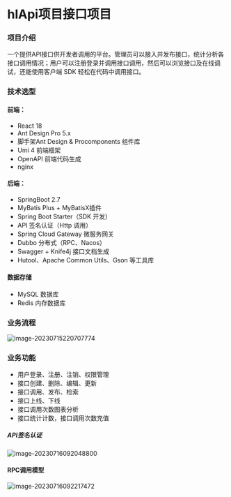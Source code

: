 # hlApi项目接口项目



### 项目介绍

一个提供API接口供开发者调用的平台。管理员可以接入并发布接口，统计分析各接口调用情况；用户可以注册登录并调用接口调用，然后可以浏览接口及在线调试，还能使用客户端 SDK 轻松在代码中调用接口。



### 技术选型

#### 前端：

- React 18
- Ant Design Pro 5.x
-  脚手架Ant Design & Procomponents 组件库
- Umi 4 前端框架
- OpenAPI 前端代码生成
- nginx

#### 后端：

- SpringBoot 2.7
- MyBatis Plus + MyBatisX插件
- Spring Boot Starter（SDK 开发）
- API 签名认证（Http 调用）
- Spring Cloud Gateway 微服务网关
- Dubbo 分布式（RPC、Nacos）
- Swagger + Knife4j 接口文档生成
- Hutool、Apache Common Utils、Gson 等工具库

#### 数据存储

- MySQL 数据库
- Redis 内存数据库



### 业务流程

![image-20230715220707774](F:\StartProject\API\hlApi-backend-master\README.assets\image-20230715220707774.png)

### 业务功能

- 用户登录、注册、注销、权限管理
- 接口创建、删除、编辑、更新
- 接口调用、发布、检索
- 接口上线、下线
- 接口调用次数图表分析
- 接口统计计数，接口调用次数充值

##### API签名认证

![image-20230716092048800](F:\StartProject\API\hlApi-backend-master\README.assets\image-20230716092048800.png)

#### RPC调用模型

![image-20230716092217472](F:\StartProject\API\hlApi-backend-master\README.assets\image-20230716092217472.png)

